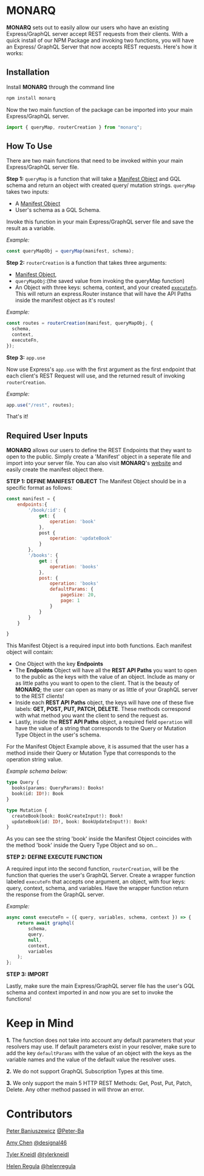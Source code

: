 # MONARQ

**MONARQ** sets out to easily allow our users who have an existing Express/GraphQL server accept REST requests from their clients. With a quick install of our NPM Package and invoking two functions, you will have an Express/ GraphQL Server that now accepts REST requests. Here's how it works:

## Installation

Install **MONARQ** through the command line

```bash
npm install monarq
```

Now the two main function of the package can be imported into your main Express/GraphQL server.

```javascript
import { queryMap, routerCreation } from "monarq";
```

## How To Use

There are two main functions that need to be invoked within your main Express/GraphQL server file.

**Step 1:** `queryMap` is a function that will take a [Manifest Object](#required-user-inputs) and GQL schema and return an object with created query/ mutation strings. `queryMap` takes two inputs:

- A [Manifest Object](#required-user-inputs)
- User's schema as a GQL Schema.

Invoke this function in your main Express/GraphQL server file and save the result as a variable.

_Example:_

```javascript
const queryMapObj = queryMap(manifest, schema);
```

**Step 2:** `routerCreation` is a function that takes three arguments:

- [Manifest Object](#required-user-inputs),
- `queryMapObj`:(the saved value from invoking the queryMap function)
- An Object with three keys: schema, context, and your created [`executeFn`](#required-user-inputs). This will return an express.Router instance that will have the API Paths inside the manifest object as it's routes!

_Example:_

```javascript
const routes = routerCreation(manifest, queryMapObj, {
  schema,
  context,
  executeFn,
});
```

**Step 3:** `app.use`

Now use Express's `app.use` with the first argument as the first endpoint that each client's REST Request will use, and the returned result of invoking `routerCreation`.

_Example:_

```javascript
app.use("/rest", routes);
```

That's it!

## Required User Inputs

**MONARQ** allows our users to define the REST Endpoints that they want to open to the public. Simply create a 'Manifest' object in a seperate file and import into your server file. You can also visit **MONARQ**'s [website](link_for_website) and easily create the manifest object there.

**STEP 1: DEFINE MANIFEST OBJECT**
The Manifest Object should be in a specific format as follows:

```javascript
const manifest = {
    endpoints:{
        '/book/:id': {
            get: {
                operation: 'book'
            },
            post {
                operation: 'updateBook'
            }
        },
        '/books': {
            get : {
                operation: 'books'
            },
            post: {
                operation: 'books'
                defaultParams: {
                    pageSize: 20,
                    page: 1
                }
            }
        }
    }

}
```

This Manifest Object is a required input into both functions. Each manifest object will contain:

- One Object with the key **Endpoints**
- The **Endpoints** Object will have all the **REST API Paths** you want to open to the public as the keys with the value of an object. Include as many or as little paths you want to open to the client. That is the beauty of **MONARQ**; the user can open as many or as little of your GraphQL server to the REST clients!
- Inside each **REST API Paths** object, the keys will have one of these five labels: **GET, POST, PUT, PATCH, DELETE**. These methods correspond with what method you want the client to send the request as.
- Lastly, inside the **REST API Paths** object, a required field `operation` will have the value of a string that corresponds to the Query or Mutation Type Object in the user's schema.

For the Manifest Object Example above, it is assumed that the user has a method inside their Query or Mutation Type that corresponds to the operation string value.

_Example schema below:_

```graphql
type Query {
  books(params: QueryParams): Books!
  book(id: ID!): Book
}

type Mutation {
  createBook(book: BookCreateInput!): Book!
  updateBook(id: ID!, book: BookUpdateInput!): Book!
}
```

As you can see the string 'book' inside the Manifest Object coincides with the method 'book' inside the Query Type Object and so on...

**STEP 2: DEFINE EXECUTE FUNCTION**

A required input into the second function, `routerCreation`, will be the function that queries the user's GraphQL Server. Create a wrapper function labeled `executeFn` that accepts one argument, an object, with four keys: query, context, schema, and variables. Have the wrapper function return the response from the GraphQL server.

_Example:_

```javascript
async const executeFn = ({ query, variables, schema, context }) => {
    return await graphql(
        schema,
        query,
        null,
        context,
        variables
    );
};
```

**STEP 3: IMPORT**

Lastly, make sure the main Express/GraphQL server file has the user's GQL schema and context imported in and now you are set to invoke the functions!

# Keep in Mind

**1.** The function does not take into account any default parameters that your resolvers may use. If default parameters exist in your resolver, make sure to add the key `defaultParams` with the value of an object with the keys as the variable names and the value of the default value the resolver uses.

**2.** We do not support GraphQL Subscription Types at this time.

**3.** We only support the main 5 HTTP REST Methods: Get, Post, Put, Patch, Delete. Any other method passed in will throw an error.

# Contributors

[Peter Baniuszewicz]() [@Peter-Ba](https://github.com/Peter-Ba)

[Amy Chen]() [@designal46](https://github.com/designal46)

[Tyler Kneidl]() [@tylerkneidl](https://github.com/tylerkneidl)

[Helen Regula](https://www.linkedin.com/in/helen-regula/) [@helenregula](https://github.com/helenregula)
